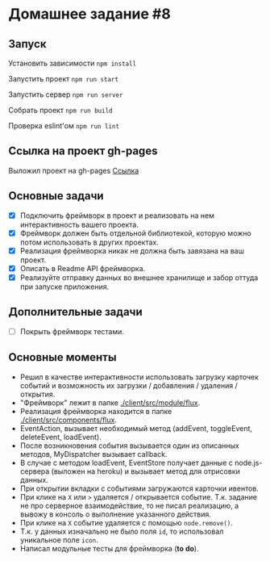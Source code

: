 # Домашнее задание #8

## Запуск

Установить зависимости `npm install`

Запустить проект `npm run start`

Запустить сервер `npm run server`

Собрать проект `npm run build`

Проверка eslint'ом `npm run lint`

## Ссылка на проект gh-pages

Выложил проект на gh-pages
[Ссылка](https://sukachevalex.github.io/shri-2018-2-homework-8/)


## Основные задачи

- [x] Подключить фреймворк в проект и реализовать на нем интерактивность вашего проекта. 
- [x] Фреймворк должен быть отдельной библиотекой, которую можно потом использовать в других проектах. 
- [x] Реализация фреймворка никак не должна быть завязана на ваш проект.
- [x] Описать в Readme API фреймворка.
- [x] Реализуйте отправку данных во внешнее хранилище и забор оттуда при запуске приложения.

## Дополнительные задачи

- [ ] Покрыть фреймворк тестами.

## Основные моменты

* Решил в качестве интерактивности использовать загрузку карточек событий и возможность их загрузки / добавления / удаления / открытия.
* "Фреймворк" лежит в папке [./client/src/module/flux](https://github.com/SukachevAlex/shri-2018-2-homework-8/tree/master/client/src/module/flux).
* Реализация фреймворка находится в папке [./client/src/components/flux](https://github.com/SukachevAlex/shri-2018-2-homework-8/tree/master/client/src/components/flux). 
* EventAction, вызывает необходимый метод (addEvent, toggleEvent, deleteEvent, loadEvent).
* После возникновения события вызывается один из описанных методов, MyDispatcher вызывает callback.
* В случае с методом loadEvent, EventStore получает данные с node.js-сервера (выложен на heroku) и вызывает метод для отрисовки данных.
* При открытии вкладки с событиями загружаются карточки ивентов.
* При клике на `X` или `>` удаляется / открывается событие. Т.к. задание не про серверное взаимодействие, то не писал реализацию, а вывожу в консоль о выполнение указанного действия.
* При клике на `X` событие удаляется с помощью `node.remove()`.
* Т.к. у данных изначально не было поля `id`, то использовал уникальное поле `icon`.
* Написал модульные тесты для фреймворка (**to do**).